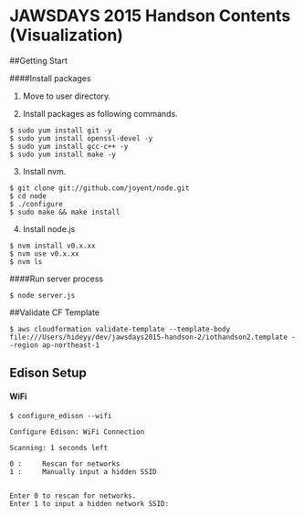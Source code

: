 # JAWSDAYS 2015 Handson Contents (Visualization)

##Getting Start

####Install packages

1. Move to user directory.

2. Install packages as following commands.

```
$ sudo yum install git -y
$ sudo yum install openssl-devel -y
$ sudo yum install gcc-c++ -y
$ sudo yum install make -y
```

3. Install nvm.

```
$ git clone git://github.com/joyent/node.git
$ cd node
$ ./configure
$ sudo make && make install
```

4. Install node.js

```
$ nvm install v0.x.xx
$ nvm use v0.x.xx
$ nvm ls
```

####Run server process

```
$ node server.js
```

##Validate CF Template

```
$ aws cloudformation validate-template --template-body file:///Users/hideyy/dev/jawsdays2015-handson-2/iothandson2.template --region ap-northeast-1
```

## Edison Setup

#### WiFi

```
$ configure_edison --wifi
```

```
Configure Edison: WiFi Connection

Scanning: 1 seconds left

0 :     Rescan for networks
1 :     Manually input a hidden SSID


Enter 0 to rescan for networks.
Enter 1 to input a hidden network SSID:
```
